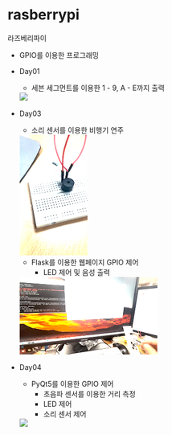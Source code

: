 # rasberrypi
라즈베리파이
  - GPIO를 이용한 프로그래밍

- Day01
  - 세븐 세그먼트를 이용한 1 - 9, A - E까지 출력
  <img src="https://github.com/mini9155/rasberrypi/blob/main/seven_AdobeExpress.gif">

- Day03
  - 소리 센서를 이용한 비행기 연주
  <img src="https://github.com/mini9155/rasberrypi/blob/main/airplane_AdobeExpress.gif">

  - Flask를 이용한 웹페이지 GPIO 제어
    - LED 제어 및 음성 출력
  <img src="https://github.com/mini9155/rasberrypi/blob/main/flask_AdobeExpress.gif">
- Day04
  - PyQt5를 이용한 GPIO 제어
    - 초음파 센서를 이용한 거리 측정
    - LED 제어
    - 소리 센서 제어
  <img src="https://github.com/mini9155/rasberrypi/blob/main/pyqt_AdobeExpress.gif"> 

